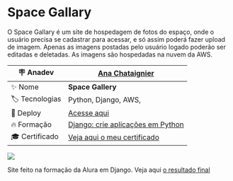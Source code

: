# Space Gallary
O Space Gallary é um site de hospedagem de fotos do espaço, onde o usuário precisa se cadastrar para acessar, e só assim poderá fazer upload de imagem. 
Apenas as imagens postadas pelo usuário logado poderão ser editadas e deletadas.
As imagens são hospedadas na nuvem da AWS.


| :placard: Anadev     |[Ana Chataignier](https://www.linkedin.com/in/ana-chataignier-6a3768263/)|
| ------------------------  | --- |
| :sparkles: Nome           | **Space Gallery**
| :label: Tecnologias       | Python, Django, AWS, 
| :rocket: Deploy           | [Acesse aqui]('#')
| :fire: Formação           | [Django: crie aplicações em Python](https://cursos.alura.com.br/formacao-django)
| :mortar_board: Certificado| [Veja aqui o meu certificado](https://cursos.alura.com.br/degree/certificate/)

![]("#")

Site feito na formação da Alura em Django. Veja aqui [o resultado final]("#")
